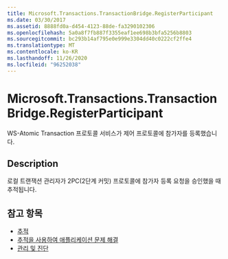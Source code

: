```yaml
---
title: Microsoft.Transactions.TransactionBridge.RegisterParticipant
ms.date: 03/30/2017
ms.assetid: 8888fd0a-d454-4123-88de-fa3290102306
ms.openlocfilehash: 5a0a8f7fb887f3355eaf1ee698b3bfa5256b8803
ms.sourcegitcommit: bc293b14af795e0e999e3304dd40c0222cf2ffe4
ms.translationtype: MT
ms.contentlocale: ko-KR
ms.lasthandoff: 11/26/2020
ms.locfileid: "96252038"
---
```

# <a name="microsofttransactionstransactionbridgeregisterparticipant"></a>Microsoft.Transactions.TransactionBridge.RegisterParticipant

WS-Atomic Transaction 프로토콜 서비스가 제어 프로토콜에 참가자를 등록했습니다.  
  
## <a name="description"></a>Description  

 로컬 트랜잭션 관리자가 2PC(2단계 커밋) 프로토콜에 참가자 등록 요청을 승인했을 때 추적됩니다.  
  
## <a name="see-also"></a>참고 항목

- [추적](index.md)
- [추적을 사용하여 애플리케이션 문제 해결](using-tracing-to-troubleshoot-your-application.md)
- [관리 및 진단](../index.md)
